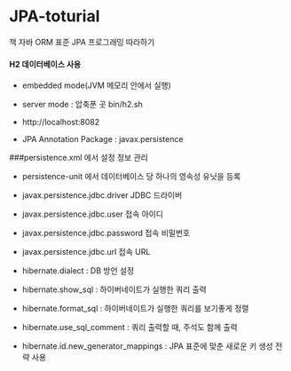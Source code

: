 # JPA-toturial
책 자바 ORM 표준 JPA 프로그래밍 따라하기

#### H2 데이터베이스 사용 
- embedded mode(JVM 메모리 안에서 실행)
- server mode : 압축푼 곳 bin/h2.sh
- http://localhost:8082

- JPA Annotation Package : javax.persistence

###persistence.xml 에서 설정 정보 관리
* persistence-unit 에서 데이터베이스 당 하나의 영속성 유닛을 등록

* javax.persistence.jdbc.driver JDBC 드라이버
* javax.persistence.jdbc.user 접속 아이디
* javax.persistence.jdbc.password 접속 비밀번호
* javax.persistence.jdbc.url 접속 URL

* hibernate.dialect : DB 방언 설정
* hibernate.show_sql : 하이버네이트가 실행한 쿼리 출력
* hibernate.format_sql : 하이버네이트가 실행한 쿼리를 보기좋게 정렬
* hibernate.use_sql_comment : 쿼리 출력할 때, 주석도 함께 출력
* hibernate.id.new_generator_mappings : JPA 표준에 맞춘 새로운 키 생성 전략 사용
